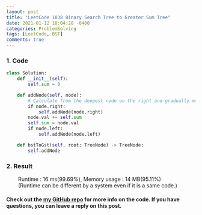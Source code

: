 ```yaml
---
layout: post
title: "LeetCode 1038 Binary Search Tree to Greater Sum Tree"
date: 2021-01-12 18:04:28 -0400
categories: ProblemSolving
tags: [LeetCode, BST]
comments: true
---
```


### 1. Code
```python
class Solution:
    def __init__(self):
        self.sum = 0

    def addNode(self, node):
        # Calculate from the deepest node on the right and gradually move to the lower left node.
        if node.right:
            self.addNode(node.right)
        node.val += self.sum
        self.sum = node.val
        if node.left:
            self.addNode(node.left)

    def bstToGst(self, root: TreeNode) -> TreeNode:
        self.addNode
```

### 2. Result
&nbsp;&nbsp;&nbsp;&nbsp;&nbsp;&nbsp;&nbsp;&nbsp;Runtime : 16 ms(99.69%), Memory usage : 14 MB(95.11%)  
&nbsp;&nbsp;&nbsp;&nbsp;&nbsp;&nbsp;&nbsp;&nbsp;(Runtime can be different by a system even if it is a same code.)

#### Check out the [my GitHub repo][hyuk-gh] for more info on the code. If you have questions, you can leave a reply on this post.
[hyuk-gh]: https://github.com/dlgur1994/StudyAlgorithms
